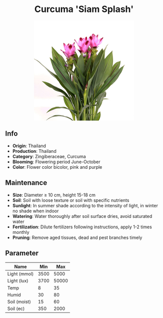 <h1 align='center'>Curcuma 'Siam Splash'</h1>
<p align="center">
    <img 
        align='center'
        width='320'
        src="../images/curcuma siam splash.png" 
        alt='Curcuma 'Siam Splash'' />
</p>

## Info

 - **Origin**: Thailand
 - **Production**: Thailand
 - **Category**: Zingiberaceae, Curcuma
 - **Blooming**: Flowering period June-October
 - **Color**: Flower color bicolor, pink and purple

## Maintenance

 - **Size**: Diameter ≥ 10 cm, height 15-18 cm
 - **Soil**: Soil with loose texture or soil with specific nutrients
 - **Sunlight**: In summer shade according to the intensity of light,  in winter no shade when indoor
 - **Watering**: Water thoroughly after soil surface dries, avoid saturated water
 - **Fertilization**: Dilute fertilizers following instructions, apply 1-2 times monthly
 - **Pruning**: Remove aged tissues, dead and pest branches timely

## Parameter

| Name         | Min  | Max   |
|--------------|------|-------|
| Light (mmol) | 3500 | 5000  |
| Light (lux)  | 3700 | 50000 |
| Temp         | 8    | 35    |
| Humid        | 30   | 80    |
| Soil (moist) | 15   | 60    |
| Soil (ec)    | 350  | 2000  |